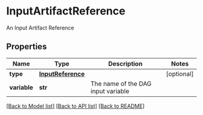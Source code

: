 # InputArtifactReference

An Input Artifact Reference
## Properties
Name | Type | Description | Notes
------------ | ------------- | ------------- | -------------
**type** | [**InputReference**](InputReference.md) |  | [optional] 
**variable** | **str** | The name of the DAG input variable | 

[[Back to Model list]](../README.md#documentation-for-models) [[Back to API list]](../README.md#documentation-for-api-endpoints) [[Back to README]](../README.md)


